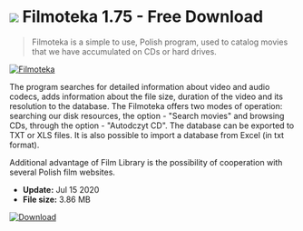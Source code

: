 # ![](https://cdn.softexe.net/static/icon/win.gif) Filmoteka 1.75 - Free Download

> Filmoteka is a simple to use, Polish program, used to catalog movies that we have accumulated on CDs or hard drives.

[![Filmoteka](https://gallery.dpcdn.pl/imgc/Tools/324/g_-_420x350_1.5_-_x20100525013136.png)](https://softexe.net/win/multimedia/audio-utilities/filmoteka:aahp.html)

The program searches for detailed information about video and audio codecs, adds information about the file size, duration of the video and its resolution to the database. The Filmoteka offers two modes of operation: searching our disk resources, the option - "Search movies" and browsing CDs, through the option - "Autodczyt CD". The database can be exported to TXT or XLS files. It is also possible to import a database from Excel (in txt format).
 
 Additional advantage of Film Library is the possibility of cooperation with several Polish film websites.


- **Update:** Jul 15 2020
- **File size:** 3.86 MB

[![Download](https://cdn.softexe.net/static/img/download.png)](https://softexe.net/win/multimedia/audio-utilities/filmoteka:aahp.html)

